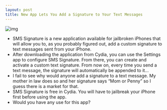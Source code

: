 ```yaml
---
layout: post
title: New App Lets You Add a Signature to Your Text Messages
---
```

![img](http://media.idownloadblog.com/wp-content/uploads/2011/06/SMS-Signature.png)
* SMS Signature is a new application available for jailbroken iPhones that will allow you to, as you probably figured out, add a custom signature to text messages sent from your iPhone.
* After downloading the application from Cydia, you can use the Settings app to configure SMS Signature. From there, you can create and activate a custom text signature. From now on, every time you send a text message, the signature will automatically be appended to it…
* I fail to see why would anyone add a signature to a text message. My mother in law does so and her signature says “Mom or Penny” so I guess there is a market for that.
* SMS Signature is free in Cydia. You will have to jailbreak your iPhone first before using the app.
* Would you have any use for this app?

